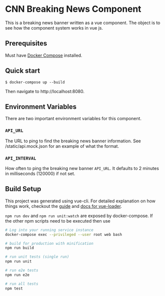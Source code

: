 # CNN Breaking News Component

This is a breaking news banner written as a vue component. The object is
to see how the component system works in vue js.

## Prerequisites

Must have [Docker Compose](https://docs.docker.com/compose/) installed.

## Quick start

```
$ docker-compose up --build
```

Then navigate to http://localhost:8080.

## Environment Variables
There are two important environment variables for this component.

### `API_URL`
The URL to ping to find the breaking news banner information. See
/static/api.mock.json for an example of what the format.

### `API_INTERVAL`
How often to ping the breaking new banner `API_URL`. It defaults to 2
minutes in milliseconds (120000) if not set.

## Build Setup

This project was generated using vue-cli. For detailed explanation on
how things work, checkout the
[guide](http://vuejs-templates.github.io/webpack/) and
[docs for vue-loader](http://vuejs.github.io/vue-loader).

`npm run dev` and `npm run unit:watch` are exposed by docker-compose.
If the other npm scripts need to be executed then use

``` bash
# Log into your running service instance
docker-compose exec --privileged --user root web bash

# build for production with minification
npm run build

# run unit tests (single run)
npm run unit

# run e2e tests
npm run e2e

# run all tests
npm test
```
